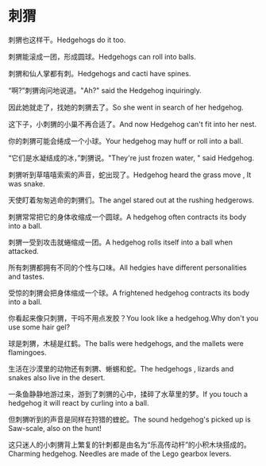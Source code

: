 # 刺猬

<p><span class="chinese">刺猬也这样干。</span><span class="english">Hedgehogs do it too.</span></p>

<p><span class="chinese">刺猬能滚成一团，形成圆球。</span><span class="english">Hedgehogs can roll into balls.</span></p>

<p><span class="chinese">刺猬和仙人掌都有刺。</span><span class="english">Hedgehogs and cacti have spines.</span></p>

<p><span class="chinese">“啊?”刺猬询问地说道。</span><span class="english">"Ah?" said the Hedgehog inquiringly.</span></p>

<p><span class="chinese">因此她就走了，找她的刺猬去了。</span><span class="english">So she went in search of her hedgehog.</span></p>

<p><span class="chinese">这下子，小刺猬的小巢不再合适了。</span><span class="english">And now Hedgehog can't fit into her nest.</span></p>

<p><span class="chinese">你的刺猬可能会绻成一个小球。</span><span class="english">Your hedgehog may huff or roll into a ball.</span></p>

<p><span class="chinese">“它们是水凝结成的冰，”刺猬说。</span><span class="english">"They're just frozen water, " said Hedgehog.</span></p>

<p><span class="chinese">刺猬听到草嘻嘻索索的声音，蛇出现了。</span><span class="english">Hedgehog heard the grass move , It was snake.</span></p>

<p><span class="chinese">天使盯着匆匆逃命的刺猬们。</span><span class="english">The angel stared out at the rushing hedgerows.</span></p>

<p><span class="chinese">刺猬常常把它的身体收缩成一个圆球。</span><span class="english">A hedgehog often contracts its body into a ball.</span></p>

<p><span class="chinese">刺猬一受到攻击就蜷缩成一团。</span><span class="english">A hedgehog rolls itself into a ball when attacked.</span></p>

<p><span class="chinese">所有刺猬都拥有不同的个性与口味。</span><span class="english">All hedgies have different personalities and tastes.</span></p>

<p><span class="chinese">受惊的刺猬会把身体缩成一个球。</span><span class="english">A frightened hedgehog contracts its body into a ball.</span></p>

<p><span class="chinese">你看起来像只刺猬，干吗不用点发胶？</span><span class="english">You look like a hedgehog.Why don't you use some hair gel?</span></p>

<p><span class="chinese">球是刺猬，木槌是红鹤。</span><span class="english">The balls were hedgehogs, and the mallets were flamingoes.</span></p>

<p><span class="chinese">生活在沙漠里的动物还有刺猬、蜥蜴和蛇。</span><span class="english">The hedgehogs , lizards and snakes also live in the desert.</span></p>

<p><span class="chinese">一条鱼静静地游过来，游到了刺猬的心中，揉碎了水草里的梦。</span><span class="english">If you touch a hedgehog it will react by curling into a ball.</span></p>

<p><span class="chinese">但刺猬听到的声音是同样在狩猎的蝰蛇。</span><span class="english">The sound hedgehog's picked up is Saw-scale, also on the hunt!</span></p>

<p><span class="chinese">这只迷人的小刺猬背上繁复的针刺都是由名为“乐高传动杆”的小积木块搭成的。</span><span class="english">Charming hedgehog. Needles are made of the Lego gearbox levers.</span></p>


